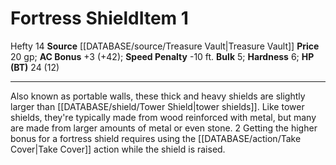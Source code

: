 ﻿---
ac: '3'
bulk: '5'
hardness: '6'
hp: 24 (12)
id: '7'
item_category: Shields
item_subcategory: Base Shields
level: '1'
name: Fortress Shield
price: 20 gp
rarity: Common
source: '[[DATABASE/source/Treasure Vault|Treasure Vault]]'
speed_penalty: -10 ft.
trait:
- '[[DATABASE/trait/Hefty|Hefty 14]]'
type: Shield

---
# Fortress Shield<span class="item-type">Item 1</span>

<span class="item-trait">Hefty 14</span>
**Source** [[DATABASE/source/Treasure Vault|Treasure Vault]] 
**Price** 20 gp; **AC Bonus** +3 (+42); **Speed Penalty** -10 ft.
**Bulk** 5; **Hardness** 6; **HP (BT)** 24 (12)

---
Also known as portable walls, these thick and heavy shields are slightly larger than [[DATABASE/shield/Tower Shield|tower shields]]. Like tower shields, they're typically made from wood reinforced with metal, but many are made from larger amounts of metal or even stone.
2 Getting the higher bonus for a fortress shield requires using the [[DATABASE/action/Take Cover|Take Cover]] action while the shield is raised.